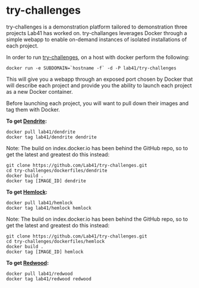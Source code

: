 try-challenges
==============

try-challenges is a demonstration platform tailored to demonstration three projects Lab41 has worked on.  try-challanges leverages Docker through a simple webapp to enable on-demand instances of isolated installations of each project.

In order to run [try-challenges](https://github.com/Lab41/try-challenges), on a host with docker perform the following:

```
docker run -e SUBDOMAIN=`hostname -f` -d -P lab41/try-challenges
```

This will give you a webapp through an exposed port chosen by Docker that will describe each project and provide you the ability to launch each project as a new Docker container.

Before launching each project, you will want to pull down their images and tag them with Docker.

**To get [Dendrite](https://github.com/Lab41/Dendrite):**
```
docker pull lab41/dendrite
docker tag lab41/dendrite dendrite
```

Note: The build on index.docker.io has been behind the GitHub repo, so to get the latest and greatest do this instead:

```
git clone https://github.com/Lab41/try-challenges.git
cd try-challenges/dockerfiles/dendrite
docker build .
docker tag [IMAGE_ID] dendrite
```

**To get [Hemlock](https://github.com/Lab41/Hemlock):**
```
docker pull lab41/hemlock
docker tag lab41/hemlock hemlock
```

Note: The build on index.docker.io has been behind the GitHub repo, so to get the latest and greatest do this instead:

```
git clone https://github.com/Lab41/try-challenges.git
cd try-challenges/dockerfiles/hemlock
docker build .
docker tag [IMAGE_ID] hemlock
```

**To get [Redwood](https://github.com/Lab41/Redwood):**
```
docker pull lab41/redwood
docker tag lab41/redwood redwood
```
